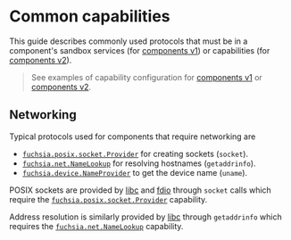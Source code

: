 # Common capabilities

This guide describes commonly used protocols that must be in a component's
sandbox services (for [components v1](/docs/glossary.md#components-v1)) or
capabilities (for [components v2](/docs/glossary.md#components-v2)).

> See examples of capability configuration for [components v1][v1_example] or
[components v2][v2_example].

## Networking

Typical protocols used for components that require networking are

* [`fuchsia.posix.socket.Provider`] for creating sockets (`socket`).
* [`fuchsia.net.NameLookup`] for resolving hostnames (`getaddrinfo`).
* [`fuchsia.device.NameProvider`] to get the device name (`uname`).

POSIX sockets are provided by [libc] and [fdio] through `socket` calls which
require the [`fuchsia.posix.socket.Provider`] capability.

Address resolution is similarly provided by [libc] through `getaddrinfo` which
requires the [`fuchsia.net.NameLookup`] capability.

[`fuchsia.posix.socket.Provider`]: https://fuchsia.dev/reference/fidl/fuchsia.posix.socket#Provider
[`fuchsia.net.NameLookup`]: https://fuchsia.dev/reference/fidl/fuchsia.net#NameLookup
[`fuchsia.device.NameProvider`]: https://fuchsia.dev/reference/fidl/fuchsia.device#NameProvider
[libc]: /docs/concepts/system/libc.md
[fdio]: /docs/concepts/system/life_of_an_open.md
[v1_example]: /docs/concepts/storage/component_manifest.md
[v2_example]: /docs/concepts/components/capabilities/protocol.md#consuming_protocol_capabilities